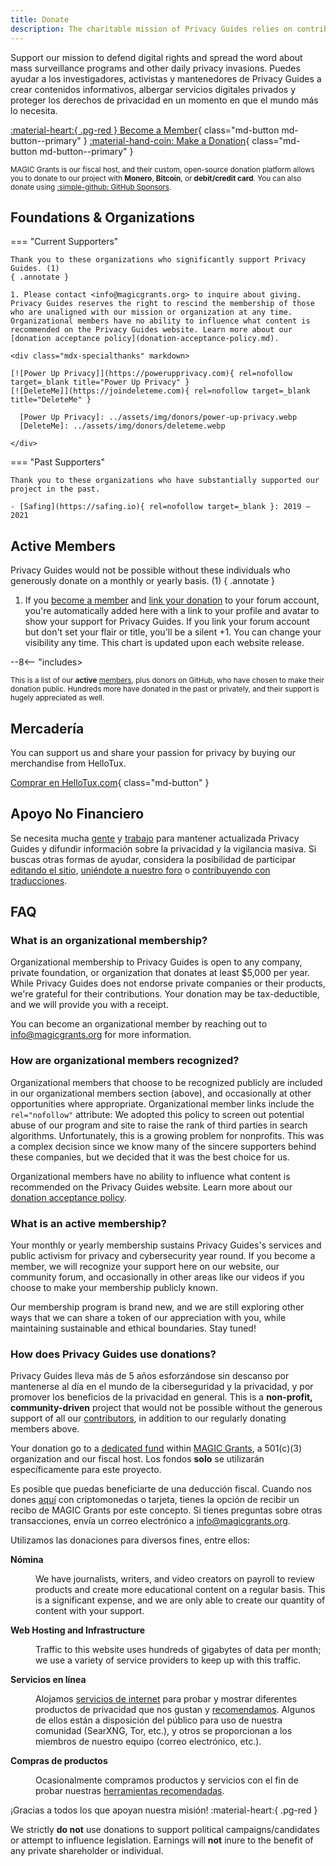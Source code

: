 ```yaml
---
title: Donate
description: The charitable mission of Privacy Guides relies on contributions from visitors like yourself. Anything you can do to support the project is hugely appreciated.
---
```


<!-- markdownlint-disable MD036 -->
Support our mission to defend digital rights and spread the word about mass surveillance programs and other daily privacy invasions. Puedes ayudar a los investigadores, activistas y mantenedores de Privacy Guides a crear contenidos informativos, albergar servicios digitales privados y proteger los derechos de privacidad en un momento en que el mundo más lo necesita.

[:material-heart:{ .pg-red } Become a Member](https://donate.magicgrants.org/privacyguides/membership){ class="md-button md-button--primary" }
[:material-hand-coin: Make a Donation](https://donate.magicgrants.org/privacyguides/donate/privacyguides){ class="md-button md-button--primary" }

<small markdown>

MAGIC Grants is our fiscal host, and their custom, open-source donation platform allows you to donate to our project with **Monero**, **Bitcoin**, or **debit/credit card**. You can also donate using [:simple-github: GitHub Sponsors](https://github.com/sponsors/privacyguides).

</small>

## Foundations & Organizations

=== "Current Supporters"

    Thank you to these organizations who significantly support Privacy Guides. (1)
    { .annotate }

    1. Please contact <info@magicgrants.org> to inquire about giving. Privacy Guides reserves the right to rescind the membership of those who are unaligned with our mission or organization at any time. Organizational members have no ability to influence what content is recommended on the Privacy Guides website. Learn more about our [donation acceptance policy](donation-acceptance-policy.md).

    <div class="mdx-specialthanks" markdown>

    [![Power Up Privacy]](https://powerupprivacy.com){ rel=nofollow target=_blank title="Power Up Privacy" }
    [![DeleteMe]](https://joindeleteme.com){ rel=nofollow target=_blank title="DeleteMe" }

      [Power Up Privacy]: ../assets/img/donors/power-up-privacy.webp
      [DeleteMe]: ../assets/img/donors/deleteme.webp

    </div>

=== "Past Supporters"

    Thank you to these organizations who have substantially supported our project in the past.

    - [Safing](https://safing.io){ rel=nofollow target=_blank }: 2019 – 2021

## Active Members

Privacy Guides would not be possible without these individuals who generously donate on a monthly or yearly basis. (1)
{ .annotate }

1. If you [become a member](https://donate.magicgrants.org/privacyguides/membership) and [link your donation](https://discuss.privacyguides.net/t/getting-your-member-flair-on-the-forum/25453) to your forum account, you're automatically added here with a link to your profile and avatar to show your support for Privacy Guides. If you link your forum account but don't set your flair or title, you'll be a silent +1. You can change your visibility any time. This chart is updated upon each website release.

<div class="mdx-donors" data-mdx-component="donors">
<div class="mdx-donors__list">

--8<-- "includes>
</div>

<small markdown>

This is a list of our **active** [members](https://donate.magicgrants.org/privacyguides/membership), plus donors on GitHub, who have chosen to make their donation public. Hundreds more have donated in the past or privately, and their support is hugely appreciated as well.

</small>

<h2 spaces-before="0">
  Mercadería
</h2>

<p spaces-before="0">
  You can support us and share your passion for privacy by buying our merchandise from HelloTux.
</p>

<p spaces-before="0">
  <a href="https://hellotux.com/privacyguides">Comprar en HelloTux.com</a>{ class="md-button" }
</p>

<h2 spaces-before="0">
  Apoyo No Financiero
</h2>

<p spaces-before="0">
  Se necesita mucha <a href="contributors.md">gente</a> y <a href="https://github.com/privacyguides/privacyguides.org/pulse/monthly">trabajo</a> para mantener actualizada Privacy Guides y difundir información sobre la privacidad y la vigilancia masiva. Si buscas otras formas de ayudar, considera la posibilidad de participar <a href="https://github.com/privacyguides/privacyguides.org">editando el sitio</a>, <a href="https://discuss.privacyguides.net">uniéndote a nuestro foro</a> o <a href="https://crowdin.com/project/privacyguides">contribuyendo con traducciones</a>.
</p>

<h2 spaces-before="0">
  FAQ
</h2>

<h3 spaces-before="0">
  What is an organizational membership?
</h3>

<p spaces-before="0">
  Organizational membership to Privacy Guides is open to any company, private foundation, or organization that donates at least $5,000 per year. While Privacy Guides does not endorse private companies or their products, we're grateful for their contributions. Your donation may be tax-deductible, and we will provide you with a receipt.
</p>

<p spaces-before="0">
  You can become an organizational member by reaching out to <a href="mailto:info@magicgrants.org" x-nc="1">info@magicgrants.org</a> for more information.
</p>

<h3 spaces-before="0">
  How are organizational members recognized?
</h3>

<p spaces-before="0">
  Organizational members that choose to be recognized publicly are included in our organizational members section (above), and occasionally at other opportunities where appropriate. Organizational member links include the <code>rel="nofollow"</code> attribute: We adopted this policy to screen out potential abuse of our program and site to raise the rank of third parties in search algorithms. Unfortunately, this is a growing problem for nonprofits. This was a complex decision since we know many of the sincere supporters behind these companies, but we decided that it was the best choice for us.
</p>

<p spaces-before="0">
  Organizational members have no ability to influence what content is recommended on the Privacy Guides website. Learn more about our <a href="donation-acceptance-policy.md">donation acceptance policy</a>.
</p>

<h3 spaces-before="0">
  What is an active membership?
</h3>

<p spaces-before="0">
  Your monthly or yearly membership sustains Privacy Guides's services and public activism for privacy and cybersecurity year round. If you become a member, we will recognize your support here on our website, our community forum, and occasionally in other areas like our videos if you choose to make your membership publicly known.
</p>

<p spaces-before="0">
  Our membership program is brand new, and we are still exploring other ways that we can share a token of our appreciation with you, while maintaining sustainable and ethical boundaries. Stay tuned!
</p>

<h3 spaces-before="0">
  How does Privacy Guides use donations?
</h3>

<p spaces-before="0">
  Privacy Guides lleva más de 5 años esforzándose sin descanso por mantenerse al día en el mundo de la ciberseguridad y la privacidad, y por promover los beneficios de la privacidad en general. This is a <strong x-id="1">non-profit, community-driven</strong> project that would not be possible without the generous support of all our <a href="contributors.md">contributors</a>, in addition to our regularly donating members above.
</p>

<p spaces-before="0">
  Your donation go to a <a href="https://magicgrants.org/funds/privacy_guides">dedicated fund</a> within <a href="https://magicgrants.org">MAGIC Grants</a>, a 501(c)(3) organization and our fiscal host. Los fondos <strong x-id="1">solo</strong> se utilizarán específicamente para este proyecto.
</p>

<p spaces-before="0">
  Es posible que puedas beneficiarte de una deducción fiscal. Cuando nos dones <a href="https://donate.magicgrants.org/privacyguides">aquí</a> con criptomonedas o tarjeta, tienes la opción de recibir un recibo de MAGIC Grants por este concepto. Si tienes preguntas sobre otras transacciones, envía un correo electrónico a <a href="mailto:info@magicgrants.org" x-nc="1">info@magicgrants.org</a>.
</p>

<p spaces-before="0">
  Utilizamos las donaciones para diversos fines, entre ellos:
</p>

<dl>
  <dt>
    <strong x-id="1">Nómina</strong>
  </dt>
  
  <dd>
    <p spaces-before="0">
      We have journalists, writers, and video creators on payroll to review products and create more educational content on a regular basis. This is a significant expense, and we are only able to create our quantity of content with your support.
    </p>
  </dd>
  
  <dt>
    <strong x-id="1">Web Hosting and Infrastructure</strong>
  </dt>
  
  <dd>
    <p spaces-before="0">
      Traffic to this website uses hundreds of gigabytes of data per month; we use a variety of service providers to keep up with this traffic.
    </p>
  </dd>
  
  <dt>
    <strong x-id="1">Servicios en línea</strong>
  </dt>
  
  <dd>
    <p spaces-before="0">
      Alojamos <a href="services.md">servicios de internet</a> para probar y mostrar diferentes productos de privacidad que nos gustan y <a href="../tools.md">recomendamos</a>. Algunos de ellos están a disposición del público para uso de nuestra comunidad (SearXNG, Tor, etc.), y otros se proporcionan a los miembros de nuestro equipo (correo electrónico, etc.).
    </p>
  </dd>
  
  <dt>
    <strong x-id="1">Compras de productos</strong>
  </dt>
  
  <dd>
    <p spaces-before="0">
      Ocasionalmente compramos productos y servicios con el fin de probar nuestras <a href="../tools.md">herramientas recomendadas</a>.
    </p>
  </dd>
</dl>

<p spaces-before="0">
  ¡Gracias a todos los que apoyan nuestra misión! :material-heart:{ .pg-red }
</p>

<p spaces-before="0">
  We strictly <strong x-id="1">do not</strong> use donations to support political campaigns/candidates or attempt to influence legislation. Earnings will <strong x-id="1">not</strong> inure to the benefit of any private shareholder or individual.
</p>
